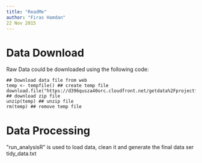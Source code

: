 ```yaml
---
title: "ReadMe"
author: "Firas Hamdan"
22 Nov 2015
---
```


Data Download
=============
Raw Data could be downloaded using the following code:


```
## Download data file from web
temp <- tempfile() ## create temp file
download.file("https://d396qusza40orc.cloudfront.net/getdata%2Fprojectfiles%2FUCI%20HAR%20Dataset.zip",temp) ## download zip file
unzip(temp) ## unzip file
rm(temp) ## remove temp file
```

Data Processing
============
"run_analysisR" is used to load data, clean it and generate the final data ser tidy_data.txt

